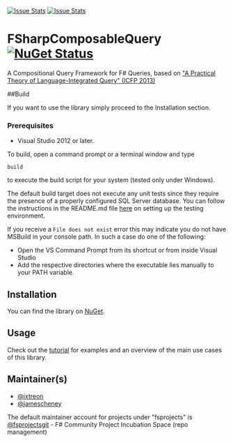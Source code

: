 [![Issue Stats](http://issuestats.com/github/fsprojects/FSharp.Linq.ComposableQuery/badge/issue)](http://issuestats.com/github/fsprojects/FSharp.Linq.ComposableQuery)
[![Issue Stats](http://issuestats.com/github/fsprojects/FSharp.Linq.ComposableQuery/badge/pr)](http://issuestats.com/github/fsprojects/FSharp.Linq.ComposableQuery)

# FSharpComposableQuery [![NuGet Status](http://img.shields.io/nuget/v/FSharpComposableQuery.svg?style=flat)](https://www.nuget.org/packages/FSharpComposableQuery/)

A Compositional Query Framework for F# Queries, based on ["A Practical Theory of Language-Integrated Query" (ICFP 2013)](http://dl.acm.org/citation.cfm?id=2500586)


##Build

If you want to use the library simply proceed to the Installation section.

### Prerequisites
 - Visual Studio 2012 or later. 


To build, open a command prompt or a terminal window and type

    build
to execute the build script for your system (tested only under Windows). 

The default build target does not execute any unit tests since they require the presence of a properly configured SQL Server database. 
You can follow the instructions in the README.md file [here](tests/FSharpComposableQuery.Tests) on setting up the testing environment. 

If you receive a `File does not exist` error this may indicate you do not have MSBuild in your console path. In such a case do one of the following:
 - Open the VS Command Prompt from its shortcut or from inside Visual Studio
 - Add the respective directories where the executable lies manually to your PATH variable.  


## Installation

You can find the library on [NuGet](https://www.nuget.org/packages/FSharpComposableQuery).


## Usage

Check out the [tutorial](http://fsprojects.github.io/FSharp.Linq.ComposableQuery/) for examples and an overview of the main use cases of this library. 


## Maintainer(s)

- [@ixtreon](https://github.com/ixtreon)
- [@jamescheney](https://github.com/jamescheney)

The default maintainer account for projects under "fsprojects" is [@fsprojectsgit](https://github.com/fsprojectsgit) - F# Community Project Incubation Space (repo management)
